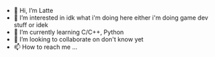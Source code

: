 - 👋 Hi, I’m Latte
- 👀 I’m interested in idk what i'm doing here either i'm doing game dev stuff or idek
- 🌱 I’m currently learning C/C++, Python
- 💞️ I’m looking to collaborate on don't know yet
- 📫 How to reach me ...

<!---
Lattesan/Lattesan is a ✨ special ✨ repository because its `README.md` (this file) appears on your GitHub profile.
You can click the Preview link to take a look at your changes.
--->
